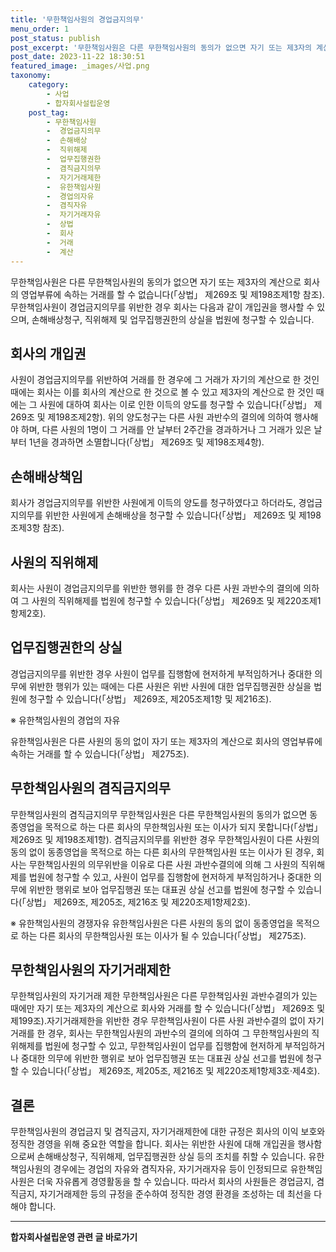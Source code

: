 ```yaml
---
title: '무한책임사원의 경업금지의무'
menu_order: 1
post_status: publish
post_excerpt: '무한책임사원은 다른 무한책임사원의 동의가 없으면 자기 또는 제3자의 계산으로 회사의 영업부류에 속하는 거래를 할 수 없습니다  상법  제269조 및 제198조제1항 참조 . 무한책임사원이 경업금지의무를 위반한 경우 회사는 다음과 같이 개입권을 행사할 수 있으며, 손해배상청구, 직위해제 및 업무집행권한의 상실을 법원에 청구할 수 있습니다.'
post_date: 2023-11-22 18:30:51
featured_image: _images/사업.png
taxonomy:
    category:
        - 사업
        - 합자회사설립운영
    post_tag:
        - 무한책임사원
        -  경업금지의무
        -  손해배상
        -  직위해제
        -  업무집행권한
        -  겸직금지의무
        -  자기거래제한
        -  유한책임사원
        -  경업의자유
        -  겸직자유
        -  자기거래자유
        -  상법
        -  회사
        -  거래
        -  계산
---
```



무한책임사원은 다른 무한책임사원의 동의가 없으면 자기 또는 제3자의 계산으로 회사의 영업부류에 속하는 거래를 할 수 없습니다(「상법」 제269조 및 제198조제1항 참조). 무한책임사원이 경업금지의무를 위반한 경우 회사는 다음과 같이 개입권을 행사할 수 있으며, 손해배상청구, 직위해제 및 업무집행권한의 상실을 법원에 청구할 수 있습니다.

## 회사의 개입권

사원이 경업금지의무를 위반하여 거래를 한 경우에 그 거래가 자기의 계산으로 한 것인 때에는 회사는 이를 회사의 계산으로 한 것으로 볼 수 있고 제3자의 계산으로 한 것인 때에는 그 사원에 대하여 회사는 이로 인한 이득의 양도를 청구할 수 있습니다(「상법」 제269조 및 제198조제2항). 위의 양도청구는 다른 사원 과반수의 결의에 의하여 행사해야 하며, 다른 사원의 1명이 그 거래를 안 날부터 2주간을 경과하거나 그 거래가 있은 날부터 1년을 경과하면 소멸합니다(「상법」 제269조 및 제198조제4항).

## 손해배상책임

회사가 경업금지의무를 위반한 사원에게 이득의 양도를 청구하였다고 하더라도, 경업금지의무를 위반한 사원에게 손해배상을 청구할 수 있습니다(「상법」 제269조 및 제198조제3항 참조).

## 사원의 직위해제

회사는 사원이 경업금지의무를 위반한 행위를 한 경우 다른 사원 과반수의 결의에 의하여 그 사원의 직위해제를 법원에 청구할 수 있습니다(「상법」 제269조 및 제220조제1항제2호).

## 업무집행권한의 상실

경업금지의무를 위반한 경우 사원이 업무를 집행함에 현저하게 부적임하거나 중대한 의무에 위반한 행위가 있는 때에는 다른 사원은 위반 사원에 대한 업무집행권한 상실을 법원에 청구할 수 있습니다(「상법」 제269조, 제205조제1항 및 제216조).

※ 유한책임사원의 경업의 자유

유한책임사원은 다른 사원의 동의 없이 자기 또는 제3자의 계산으로 회사의 영업부류에 속하는 거래를 할 수 있습니다(「상법」 제275조).

## 무한책임사원의 겸직금지의무

무한책임사원의 겸직금지의무
무한책임사원은 다른 무한책임사원의 동의가 없으면 동종영업을 목적으로 하는 다른 회사의 무한책임사원 또는 이사가 되지 못합니다(「상법」 제269조 및 제198조제1항). 겸직금지의무를 위반한 경우
무한책임사원이 다른 사원의 동의 없이 동종영업을 목적으로 하는 다른 회사의 무한책임사원 또는 이사가 된 경우, 회사는 무한책임사원의 의무위반을 이유로 다른 사원 과반수결의에 의해 그 사원의 직위해제를 법원에 청구할 수 있고, 사원이 업무를 집행함에 현저하게 부적임하거나 중대한 의무에 위반한 행위로 보아 업무집행권 또는 대표권 상실 선고를 법원에 청구할 수 있습니다(「상법」 제269조, 제205조, 제216조 및 제220조제1항제2호).

※ 유한책임사원의 경쟁자유
유한책임사원은 다른 사원의 동의 없이 동종영업을 목적으로 하는 다른 회사의 무한책임사원 또는 이사가 될 수 있습니다(「상법」 제275조).

## 무한책임사원의 자기거래제한  

무한책임사원의 자기거래 제한
무한책임사원은 다른 무한책임사원 과반수결의가 있는 때에만 자기 또는 제3자의 계산으로 회사와 거래를 할 수 있습니다(「상법」 제269조 및 제199조).자기거래제한을 위반한 경우
무한책임사원이 다른 사원 과반수결의 없이 자기거래를 한 경우, 회사는 무한책임사원의 과반수의 결의에 의하여 그 무한책임사원의 직위해제를 법원에 청구할 수 있고, 무한책임사원이 업무를 집행함에 현저하게 부적임하거나 중대한 의무에 위반한 행위로 보아 업무집행권 또는 대표권 상실 선고를 법원에 청구할 수 있습니다(「상법」 제269조, 제205조, 제216조 및 제220조제1항제3호·제4호).

## 결론

무한책임사원의 경업금지 및 겸직금지, 자기거래제한에 대한 규정은 회사의 이익 보호와 정직한 경영을 위해 중요한 역할을 합니다. 회사는 위반한 사원에 대해 개입권을 행사함으로써 손해배상청구, 직위해제, 업무집행권한 상실 등의 조치를 취할 수 있습니다. 유한책임사원의 경우에는 경업의 자유와 겸직자유, 자기거래자유 등이 인정되므로 유한책임사원은 더욱 자유롭게 경영활동을 할 수 있습니다. 따라서 회사의 사원들은 경업금지, 겸직금지, 자기거래제한 등의 규정을 준수하여 정직한 경영 환경을 조성하는 데 최선을 다해야 합니다.
<!-- wp:separator -->
<hr class="wp-block-separator has-alpha-channel-opacity"/>
<!-- /wp:separator -->

<!-- wp:group {"backgroundColor":"base","layout":{"type":"constrained"}} -->
<div class="wp-block-group has-base-background-color has-background"><!-- wp:paragraph {"align":"center","fontSize":"medium"} -->
<p class="has-text-align-center has-large-font-size"><strong>합자회사설립운영 관련 글 바로가기</strong></p>
<!-- /wp:paragraph -->


<!-- wp:latest-posts
{"categories":[{"id":27402,"count":19,"description":"","link":"https://uknowlaw.com/category/%ed%95%a9%ec%9e%90%ed%9a%8c%ec%82%ac%ec%84%a4%eb%a6%bd%ec%9a%b4%ec%98%81/","name":"합자회사설립운영","slug":"합자회사설립운영","taxonomy":"category","parent":0,"meta":[],"_links":{"self":[{"href":"https://uknowlaw.com/wp-json/wp/v2/categories/27402"}],"collection":[{"href":"https://uknowlaw.com/wp-json/wp/v2/categories"}],"about":[{"href":"https://uknowlaw.com/wp-json/wp/v2/taxonomies/category"}],"wp:post_type":[{"href":"https://uknowlaw.com/wp-json/wp/v2/posts?categories=27402"}],"curies":[{"name":"wp","href":"https://api.w.org/{rel}","templated":true}]}}],"postsToShow":100,"excerptLength":28,"postLayout":"grid","columns":2,"featuredImageAlign":"left","featuredImageSizeSlug":"large","fontSize":"small"} /--></div>
<!-- /wp:group -->